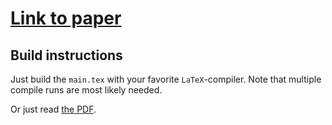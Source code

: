 # [Link to paper](./curvepy.pdf)

## Build instructions

Just build the `main.tex` with your favorite `LaTeX`-compiler. Note that multiple compile runs are most likely needed.

Or just read [the PDF](./curvepy.pdf).
